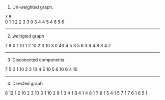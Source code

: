 1. Un-weighted graph.

7 8  
0 1
1 2
2 3
3 0
3 4
4 5
4 6
5 6

---

2. weihgted graph

7 8
0 1 10
1 2 10
2 3 10
3 0 40
4 5 3
5 6 3
6 4 8
3 4 2

---

3. Disconected components

7 5
0 1 10
2 3 10
4 5 10
5 6 10
6 4 10

---

4. Directed graph

8 12
1 2 10
2 3 10
3 1 10
2 8 1
3 4 1
8 4 1
4 8 1
7 8 1
5 4 1
5 7 1
7 6 1
6 5 1


